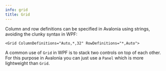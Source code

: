 ```yaml
---
info: grid
title: Grid
---
```


Column and row definitions can be specified in Avalonia using strings, avoiding the clunky syntax in WPF:

```markup
<Grid ColumnDefinitions="Auto,*,32" RowDefinitions="*,Auto">
```

A common use of `Grid` in WPF is to stack two controls on top of each other. For this purpose in Avalonia you can just use a `Panel` which is more lightweight than `Grid`.
